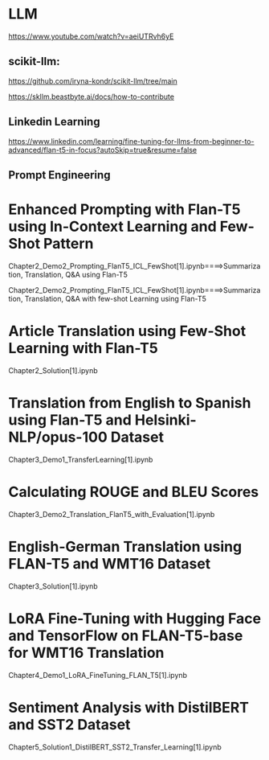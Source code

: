 # LLM

https://www.youtube.com/watch?v=aeiUTRvh6yE


## scikit-llm:

https://github.com/iryna-kondr/scikit-llm/tree/main

https://skllm.beastbyte.ai/docs/how-to-contribute


## Linkedin Learning

https://www.linkedin.com/learning/fine-tuning-for-llms-from-beginner-to-advanced/flan-t5-in-focus?autoSkip=true&resume=false

## Prompt Engineering

# Enhanced Prompting with Flan-T5 using In-Context Learning and Few-Shot Pattern

Chapter2_Demo2_Prompting_FlanT5_ICL_FewShot[1].ipynb====>Summarization, Translation, Q&A using Flan-T5

Chapter2_Demo2_Prompting_FlanT5_ICL_FewShot[1].ipynb====>Summarization, Translation, Q&A with few-shot Learning using Flan-T5

# Article Translation using Few-Shot Learning with Flan-T5

Chapter2_Solution[1].ipynb

# Translation from English to Spanish using Flan-T5 and Helsinki-NLP/opus-100 Dataset

Chapter3_Demo1_TransferLearning[1].ipynb

# Calculating ROUGE and BLEU Scores

Chapter3_Demo2_Translation_FlanT5_with_Evaluation[1].ipynb

# English-German Translation using FLAN-T5 and WMT16 Dataset

Chapter3_Solution[1].ipynb

# LoRA Fine-Tuning with Hugging Face and TensorFlow on FLAN-T5-base for WMT16 Translation

Chapter4_Demo1_LoRA_FineTuning_FLAN_T5[1].ipynb

# Sentiment Analysis with DistilBERT and SST2 Dataset
Chapter5_Solution1_DistilBERT_SST2_Transfer_Learning[1].ipynb






